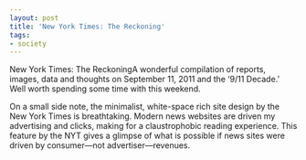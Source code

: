 ```yaml
---
layout: post
title: 'New York Times: The Reckoning'
tags:
- society
---
```

New York Times: The ReckoningA wonderful compilation of reports, images, data and thoughts on September 11, 2011 and the ‘9/11 Decade.’ Well worth spending some time with this weekend.

On a small side note, the minimalist, white-space rich site design by the New York Times is breathtaking. Modern news websites are driven my advertising and clicks, making for a claustrophobic reading experience. This feature by the NYT gives a glimpse of what is possible if news sites were driven by consumer—not advertiser—revenues.

